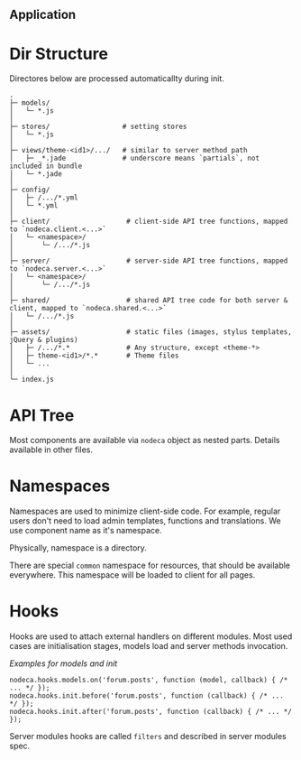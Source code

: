Application
-----------


Dir Structure
=============

Directores below are processed automaticallty during init.

```
.
├─ models/
│   └─ *.js
│
├─ stores/                  # setting stores
│   └─ *.js
│
├─ views/theme-<id1>/.../   # similar to server method path
│   ├─ _*.jade              # underscore means `partials`, not included in bundle
│   └─ *.jade
│
├─ config/
│   ├─ /.../*.yml
│   └─ *.yml
│
├─ client/                   # client-side API tree functions, mapped to `nodeca.client.<...>`
│   └─ <namespace>/
│       └─ /.../*.js
│
├─ server/                   # server-side API tree functions, mapped to `nodeca.server.<...>`
│   └─ <namespace>/
│       └─ /.../*.js
│
├─ shared/                   # shared API tree code for both server & client, mapped to `nodeca.shared.<...>`
│   └─ /.../*.js
│
├─ assets/                   # static files (images, stylus templates, jQuery & plugins)
│   ├─ /.../*.*              # Any structure, except <theme-*>
│   ├─ theme-<id1>/*.*       # Theme files
│   └─ ...
│
└─ index.js
```


API Tree
========

Most components are available via `nodeca` object as nested parts.
Details available in other files.


Namespaces
==========

Namespaces are used to minimize client-side code. For example, regular users don't need
to load admin templates, functions and translations. We use component name as it's namespace.

Physically, namespace is a directory.

There are special `common` namespace for resources, that should be available everywhere.
This namespace will be loaded to client for all pages.


Hooks
=====

Hooks are used to attach external handlers on different modules. Most used cases
are initialisation stages, models load and server methods invocation.

_Examples for models and init_

    nodeca.hooks.models.on('forum.posts', function (model, callback) { /* ... */ });
    nodeca.hooks.init.before('forum.posts', function (callback) { /* ... */ });
    nodeca.hooks.init.after('forum.posts', function (callback) { /* ... */ });

Server modules hooks are called `filters` and described in server modules spec.
